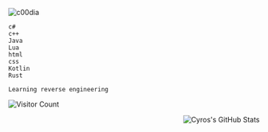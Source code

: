 
![c00dia](https://cdn.discordapp.com/emojis/807712814889435166.gif?size=64&quality=lossless)


```
c#
c++
Java
Lua
html
css
Kotlin
Rust

Learning reverse engineering
```
![Visitor Count](https://profile-counter.glitch.me/{Cyro}/count.svg)




<img align="right" alt="Cyros's GitHub Stats" src="https://github-readme-stats.vercel.app/api?username=CodeCyro&theme=swift&bg_colorffff&border_color=1C00ff00&icon_color=000000show_icons=false" />

<!---
CodeCyro/CodeCyro is a ✨ special ✨ repository because its `README.md` (this file) appears on your GitHub profile.
You can click the Preview link to take a look at your changes.
--->
